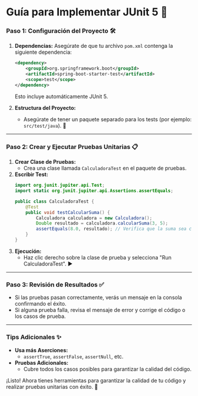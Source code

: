 # Guía para Implementar JUnit 5 🧪

### Paso 1: Configuración del Proyecto 🛠️
1. **Dependencias:** Asegúrate de que tu archivo `pom.xml` contenga la siguiente dependencia:
   ```xml
   <dependency>
       <groupId>org.springframework.boot</groupId>
       <artifactId>spring-boot-starter-test</artifactId>
       <scope>test</scope>
   </dependency>
   ```
   Esto incluye automáticamente JUnit 5.

2. **Estructura del Proyecto:**
   - Asegúrate de tener un paquete separado para los tests (por ejemplo: `src/test/java`). 📂

---

### Paso 2: Crear y Ejecutar Pruebas Unitarias 📋
1. **Crear Clase de Pruebas:**
   - Crea una clase llamada `CalculadoraTest` en el paquete de pruebas.
2. **Escribir Test:**
   ```java
   import org.junit.jupiter.api.Test;
   import static org.junit.jupiter.api.Assertions.assertEquals;

   public class CalculadoraTest {
       @Test
       public void testCalcularSuma() {
           Calculadora calculadora = new Calculadora();
           Double resultado = calculadora.calcularSuma(3, 5);
           assertEquals(8.0, resultado); // Verifica que la suma sea correcta
       }
   }
   ```
3. **Ejecución:**
   - Haz clic derecho sobre la clase de prueba y selecciona "Run CalculadoraTest". ▶️

---

### Paso 3: Revisión de Resultados ✅
- Si las pruebas pasan correctamente, verás un mensaje en la consola confirmando el éxito.
- Si alguna prueba falla, revisa el mensaje de error y corrige el código o los casos de prueba.

---

### Tips Adicionales ✨
- **Usa más Aserciones:**
  - `assertTrue`, `assertFalse`, `assertNull`, etc.
- **Pruebas Adicionales:**
  - Cubre todos los casos posibles para garantizar la calidad del código.

¡Listo! Ahora tienes herramientas para garantizar la calidad de tu código y realizar pruebas unitarias con éxito. 💪
